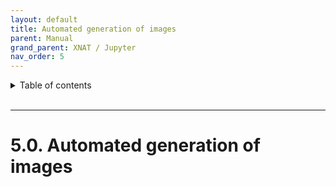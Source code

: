 ```yaml
---
layout: default
title: Automated generation of images
parent: Manual
grand_parent: XNAT / Jupyter
nav_order: 5
---
```


<details markdown="block">
  <summary>
    Table of contents
  </summary>
  {: .text-delta }
1. TOC
{:toc}
</details>

<br/>

***

# 5.0. Automated generation of images

